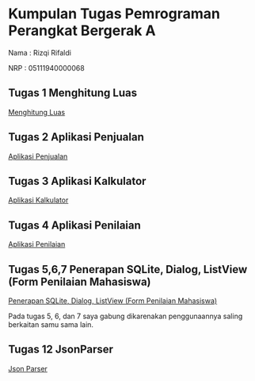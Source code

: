 # Kumpulan Tugas Pemrograman Perangkat Bergerak A
Nama : Rizqi Rifaldi

NRP : 05111940000068

## Tugas 1 Menghitung Luas
[Menghitung Luas](https://github.com/Oblivion45/mobile-programming/tree/f355fa66012ff8a422e24234212c916e53f82fe9/1.%20Menghitung%20Luas/MyApplication)
## Tugas 2 Aplikasi Penjualan
[Aplikasi Penjualan](https://github.com/Oblivion45/mobile-programming/tree/f355fa66012ff8a422e24234212c916e53f82fe9/2.%20Aplikasi%20Penjualan/Aplikasipenjualan)
## Tugas 3 Aplikasi Kalkulator
[Aplikasi Kalkulator](https://github.com/Oblivion45/mobile-programming/tree/f355fa66012ff8a422e24234212c916e53f82fe9/3.%20Kalkulator/Kalkulator)
## Tugas 4 Aplikasi Penilaian
[Aplikasi Penilaian](https://github.com/Oblivion45/mobile-programming/tree/f355fa66012ff8a422e24234212c916e53f82fe9/4.%20Form%20Penilaian/Penilaian)
## Tugas 5,6,7 Penerapan SQLite, Dialog, ListView (Form Penilaian Mahasiswa)
[Penerapan SQLite, Dialog, ListView (Form Penilaian Mahasiswa)](https://github.com/Oblivion45/mobile-programming/tree/f355fa66012ff8a422e24234212c916e53f82fe9/5%2C6%2C7.%20SQLite%2C%20Dialog%2C%20ListView/FormPenilaian)

Pada tugas 5, 6, dan 7 saya gabung dikarenakan penggunaannya saling berkaitan samu sama lain.

## Tugas 12 JsonParser
[Json Parser](https://github.com/Oblivion45/mobile-programming/tree/9e2b39727dea4af247c26fe3c23cba334f2e7efc/12.%20JsonParser/JSONParser)
